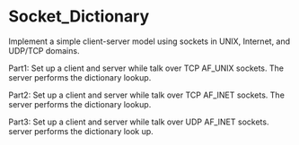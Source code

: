# Socket_Dictionary
Implement a simple client-server model using sockets in UNIX, Internet, and UDP/TCP domains.  
  
Part1: Set up a client and server while talk over TCP AF_UNIX sockets. The server performs the dictionary lookup.  
  
Part2: Set up a client and server while talk over TCP AF_INET sockets. The server performs the dictionary lookup.
  
Part3: Set up a client and server while talk over UDP AF_INET sockets. server performs the dictionary look up.
